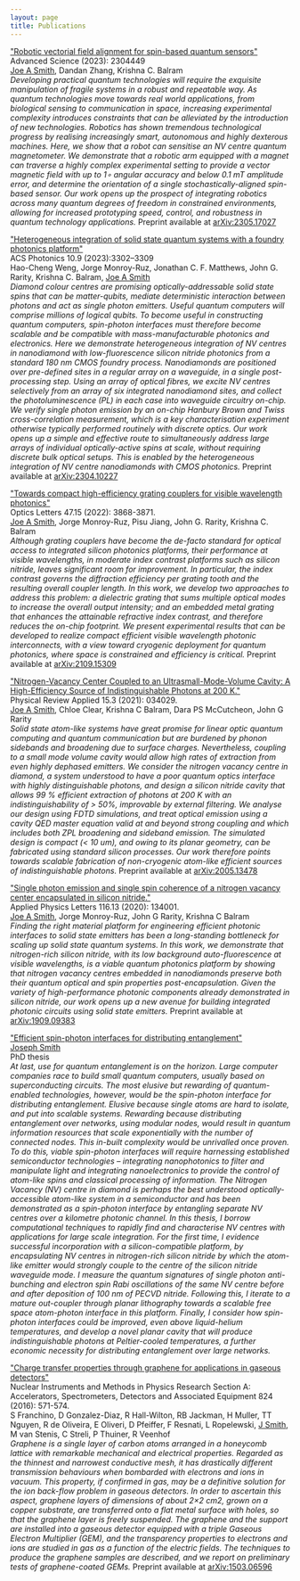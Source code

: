 ```yaml
---
layout: page
title: Publications
---
```

["Robotic vectorial field alignment for spin-based quantum sensors"](https://onlinelibrary.wiley.com/doi/full/10.1002/advs.202304449) \
Advanced Science (2023): 2304449 \
<u>Joe A Smith</u>, Dandan Zhang, Krishna C. Balram\
*Developing practical quantum technologies will require the exquisite manipulation of fragile systems in a robust and repeatable way. As quantum technologies move towards real world applications, from biological sensing to communication in space, increasing experimental complexity introduces constraints that can be alleviated by the introduction of new technologies. Robotics has shown tremendous technological progress by realising increasingly smart, autonomous and highly dexterous machines. Here, we show that a robot can sensitise an NV centre quantum magnetometer. We demonstrate that a robotic arm equipped with a magnet can traverse a highly complex experimental setting to provide a vector magnetic field with up to 1∘ angular accuracy and below 0.1 mT amplitude error, and determine the orientation of a single stochastically-aligned spin-based sensor. Our work opens up the prospect of integrating robotics across many quantum degrees of freedom in constrained environments, allowing for increased prototyping speed, control, and robustness in quantum technology applications.* 
Preprint available at [arXiv:2305.17027](https://arxiv.org/abs/2305.17027)

["Heterogeneous integration of solid state quantum systems with a foundry photonics platform"](https://pubs.acs.org/doi/10.1021/acsphotonics.3c00713) \
ACS Photonics 10.9 (2023):3302–3309\
Hao-Cheng Weng, Jorge Monroy-Ruz, Jonathan C. F. Matthews, John G. Rarity, Krishna C. Balram, <u>Joe A Smith</u> \
*Diamond colour centres are promising optically-addressable solid state spins that can be matter-qubits, mediate deterministic interaction between photons and act as single photon emitters. Useful quantum computers will comprise millions of logical qubits. To become useful in constructing quantum computers, spin-photon interfaces must therefore become scalable and be compatible with mass-manufacturable photonics and electronics. Here we demonstrate heterogeneous integration of NV centres in nanodiamond with low-fluorescence silicon nitride photonics from a standard 180 nm CMOS foundry process. Nanodiamonds are positioned over pre-defined sites in a regular array on a waveguide, in a single post-processing step. Using an array of optical fibres, we excite NV centres selectively from an array of six integrated nanodiamond sites, and collect the photoluminescence (PL) in each case into waveguide circuitry on-chip. We verify single photon emission by an on-chip Hanbury Brown and Twiss cross-correlation measurement, which is a key characterisation experiment otherwise typically performed routinely with discrete optics. Our work opens up a simple and effective route to simultaneously address large arrays of individual optically-active spins at scale, without requiring discrete bulk optical setups. This is enabled by the heterogeneous integration of NV centre nanodiamonds with CMOS photonics.* 
Preprint available at [arXiv:2304.10227](https://arxiv.org/abs/2304.10227)

["Towards compact high-efficiency grating couplers for visible wavelength photonics"](https://doi.org/10.1364/OL.468275) \
Optics Letters 47.15 (2022): 3868-3871. \
<u>Joe A Smith</u>, Jorge Monroy-Ruz, Pisu Jiang, John G. Rarity, Krishna C. Balram \
*Although grating couplers have become the de-facto standard for optical access to integrated silicon photonics platforms, their performance at visible wavelengths, in moderate index contrast platforms such as silicon nitride, leaves significant room for improvement. In particular, the index contrast governs the diffraction efficiency per grating tooth and the resulting overall coupler length. In this work, we develop two approaches to address this problem: a dielectric grating that sums multiple optical modes to increase the overall output intensity; and an embedded metal grating that enhances the attainable refractive index contrast, and therefore reduces the on-chip footprint. We present experimental results that can be developed to realize compact efficient visible wavelength photonic interconnects, with a view toward cryogenic deployment for quantum photonics, where space is constrained and efficiency is critical.* 
Preprint available at [arXiv:2109.15309](https://arxiv.org/abs/2109.15309)

["Nitrogen-Vacancy Center Coupled to an Ultrasmall-Mode-Volume Cavity: A High-Efficiency Source of Indistinguishable Photons at 200 K."](https://journals.aps.org/prapplied/abstract/10.1103/PhysRevApplied.15.034029) \
Physical Review Applied 15.3 (2021): 034029. \
<u>Joe A Smith</u>, Chloe Clear, Krishna C Balram, Dara PS McCutcheon, John G Rarity \
*Solid state atom-like systems have great promise for linear optic quantum computing and quantum communication but are burdened by phonon sidebands and broadening due to surface charges. Nevertheless, coupling to a small mode volume cavity would allow high rates of extraction from even highly dephased emitters. We consider the nitrogen vacancy centre in diamond, a system understood to have a poor quantum optics interface with highly distinguishable photons, and design a silicon nitride cavity that allows 99 % efficient extraction of photons at 200 K with an indistinguishability of > 50%, improvable by external filtering. We analyse our design using FDTD simulations, and treat optical emission using a cavity QED master equation valid at and beyond strong coupling and which includes both ZPL broadening and sideband emission. The simulated design is compact (< 10 um), and owing to its planar geometry, can be fabricated using standard silicon processes. Our work therefore points towards scalable fabrication of non-cryogenic atom-like efficient sources of indistinguishable photons.* 
Preprint available at [arXiv:2005.13478](https://arxiv.org/abs/2005.13478)

["Single photon emission and single spin coherence of a nitrogen vacancy center encapsulated in silicon nitride."](https://aip.scitation.org/doi/full/10.1063/5.0002709) \
Applied Physics Letters 116.13 (2020): 134001. \
<u>Joe A Smith</u>, Jorge Monroy-Ruz, John G Rarity, Krishna C Balram \
*Finding the right material platform for engineering efficient photonic interfaces to solid state emitters has been a long-standing bottleneck for scaling up solid state quantum systems. In this work, we demonstrate that nitrogen-rich silicon nitride, with its low background auto-fluorescence at visible wavelengths, is a viable quantum photonics platform by showing that nitrogen vacancy centres embedded in nanodiamonds preserve both their quantum optical and spin properties post-encapsulation. Given the variety of high-performance photonic components already demonstrated in silicon nitride, our work opens up a new avenue for building integrated photonic circuits using solid state emitters.*
Preprint available at [arXiv:1909.09383](https://arxiv.org/abs/1909.09383)

["Efficient spin-photon interfaces for distributing entanglement"](https://research-information.bris.ac.uk/en/studentTheses/efficient-spin-photon-interfaces-for-distributing-entanglement)\
<u>Joseph Smith</u> \
PhD thesis \
*At last, use for quantum entanglement is on the horizon. Large computer companies race to build small quantum computers, usually based on superconducting circuits. The most elusive but rewarding of quantum-enabled technologies, however, would be the spin-photon interface for distributing entanglement. Elusive because single atoms are hard to isolate, and put into scalable systems. Rewarding because distributing entanglement over networks, using modular nodes, would result in quantum information resources that scale exponentially with the number of connected nodes. This in-built complexity would be unrivalled once proven. To do this, viable spin-photon interfaces will require harnessing established semiconductor technologies – integrating nanophotonics to filter and manipulate light and integrating nanoelectronics to provide the control of atom-like spins and classical processing of information. The Nitrogen Vacancy (NV) centre in diamond is perhaps the best understood optically-accessible atom-like system in a semiconductor and has been demonstrated as a spin-photon interface by entangling separate NV centres over a kilometre photonic channel. In this thesis, I borrow computational techniques to rapidly find and characterise NV centres with applications for large scale integration. For the first time, I evidence successful incorporation with a silicon-compatible platform, by encapsulating NV centres in nitrogen-rich silicon nitride by which the atom-like emitter would strongly couple to the centre of the silicon nitride waveguide mode. I measure the quantum signatures of single photon anti-bunching and electron spin Rabi oscillations of the same NV centre before and after deposition of 100 nm of PECVD nitride. Following this, I iterate to a mature out-coupler through planar lithography towards a scalable free space atom-photon interface in this platform. Finally, I consider how spin-photon interfaces could be improved, even above liquid-helium temperatures, and develop a novel planar cavity that will produce indistinguishable photons at Peltier-cooled temperatures, a further economic necessity for distributing entanglement over large networks.*



["Charge transfer properties through graphene for applications in gaseous detectors"](https://www.sciencedirect.com/science/article/pii/S0168900215014515) \
Nuclear Instruments and Methods in Physics Research Section A: Accelerators, Spectrometers, Detectors and Associated Equipment 824 (2016): 571-574. \
S Franchino, D Gonzalez-Diaz, R Hall-Wilton, RB Jackman, H Muller, TT Nguyen, R de Oliveira, E Oliveri, D Pfeiffer, F Resnati, L Ropelewski, <u>J Smith</u>, M van Stenis, C Streli, P Thuiner, R Veenhof \
*Graphene is a single layer of carbon atoms arranged in a honeycomb lattice with remarkable mechanical and electrical properties. Regarded as the thinnest and narrowest conductive mesh, it has drastically different transmission behaviours when bombarded with electrons and ions in vacuum. This property, if confirmed in gas, may be a definitive solution for the ion back-flow problem in gaseous detectors. In order to ascertain this aspect, graphene layers of dimensions of about 2×2 cm2, grown on a copper substrate, are transferred onto a flat metal surface with holes, so that the graphene layer is freely suspended. The graphene and the support are installed into a gaseous detector equipped with a triple Gaseous Electron Multiplier (GEM), and the transparency properties to electrons and ions are studied in gas as a function of the electric fields. The techniques to produce the graphene samples are described, and we report on preliminary tests of graphene-coated GEMs.*
Preprint available at [arXiv:1503.06596](https://arxiv.org/abs/1503.06596)
